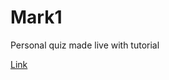 # Mark1
Personal quiz made live with tutorial

[Link](https://replit.com/@PraveshVyas/CommandLine-markone?embed=true)
